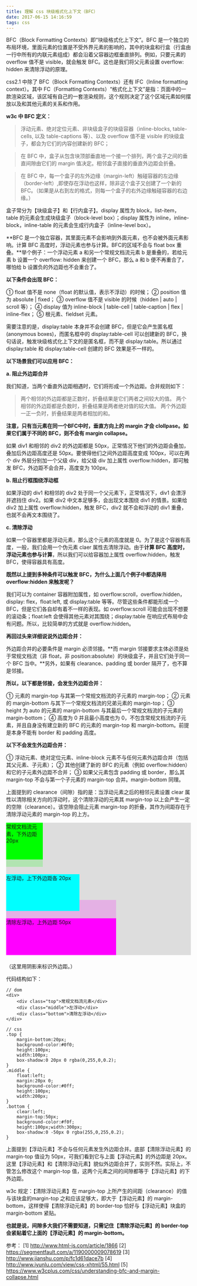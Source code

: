 ```yaml
---
title: 理解 css 块级格式化上下文（BFC）
date: 2017-06-15 14:16:59
tags: css
---
```


BFC（Block Formatting Contexts）即“块级格式化上下文”。BFC 是一个独立的布局环境，里面元素的位置是不受外界元素的影响的，其中的块盒和行盒（行盒由一行中所有的内联元素组成）都会沿着父容器边框垂直排列。例如，只要元素的 overflow 值不是 visible，就会触发 BFC。这也是我们将父元素设置 overflow: hidden 来清除浮动的原理。

<!-- more -->

css2.1 中除了 BFC（Block Formatting Contexts）还有 IFC（Inline formatting context）。其中 FC（Formatting Contexts）“格式化上下文”是指：页面中的一款渲染区域，该区域有自己的一套渲染规则，这个规则决定了这个区域元素如何摆放以及和其他元素的关系和作用。

**w3c 中 BFC 定义：**

> 浮动元素、绝对定位元素、非块级盒子的块级容器（inline-blocks, table-cells, 以及 table-captions 等）、以及 overflow 值不是 visible 的块级盒子，都会为它们的内容创建新的 BFC；

> 在 BFC 中，盒子从包含块顶部垂直地一个接一个排列，两个盒子之间的垂直间隙由它们的 margin 值决定。相邻盒子直接的垂直外边距会折叠。

> 在 BFC 中，每一个盒子的左外边缘（margin-left）触碰容器的左边缘（border-left）,即使存在浮动也这样，除非这个盒子又创建了一个新的 BFC。（如果是从右到左的格式，则每一个盒子的右外边缘触碰容器的右边缘。）

盒子常分为【块级盒子】和【行内盒子】。display 属性为 block，list-item，table 的元素会生成块级盒子（block-level box）；display 属性为 inline，inline-block，inline-table 的元素会生成行内盒子（inline-level box）。

**BFC 是一个独立容器，其里面元素不会影响到外面元素，也不会被外面元素影响。计算 BFC 高度时，浮动元素也参与计算。BFC的区域不会与 float box 重叠。**举个例子：一个浮动元素 a 和另一个常规文档流元素 b 是重叠的，若给元素 b 设置一个 overflow: hidden 来创建一个 BFC，那么 a 和 b 便不再重合了，哪怕给 b 设置负的外边距也不会重合了。

**以下条件会出现 BFC：**

① float 值不是 none（float 的默认值，表示不浮动）的时候；
② position 值为 absolute | fixed；
③ overflow 值不是 visible 的时候（hidden | auto | scroll 等）；
④ display 值为 inline-block | table-cell | table-caption | flex | inline-flex；
⑤ 根元素、fieldset 元素。

需要注意的是，display:table 本身并不会创建 BFC，但是它会产生匿名框(anonymous boxes)，而匿名框中的 display:table-cell 可以创建新的 BFC，换句话说，触发块级格式化上下文的是匿名框，而不是 display:table。所以通过 display:table 和 display:table-cell 创建的 BFC 效果是不一样的。

**以下场景我们可以应用 BFC：**

**a. 阻止外边距合并**

我们知道，当两个垂直外边距相遇时，它们将形成一个外边距。合并规则如下：

> 两个相邻的外边距都是正数时，折叠结果是它们两者之间较大的值。
> 两个相邻的外边距都是负数时，折叠结果是两者绝对值的较大值。
> 两个外边距一正一负时，折叠结果是两者相加的和。

**注意，只有当元素在同一个BFC中时，垂直方向上的 margin 才会 clollpase。如果它们属于不同的 BFC，则不会有 margin collapse。**

如果 div1 和相邻的 div2 的外边距都是 50px，正常情况下他们的外边距会叠加，叠加后外边距高度还是 50px。要使得他们之间外边距高度变成 100px，可以在两个 div 外层分别加一个父级 div，给父级 div 加上属性 overflow:hidden，即可触发 BFC，外边距不会合并，高度变为 100px。

**b. 阻止行框围绕浮动框**

如果浮动的 div1 和相邻的 div2 处于同一个父元素下，正常情况下，div1 会漂浮并遮挡住 div2。如果 div2 中文本足够多，会出现文本围绕 div1 的情景。如果给 div2 加上属性 overflow:hidden，触发 BFC，div2 就不会和浮动的 div1 重叠，也就不会再文本围绕了。

**c. 清除浮动**

如果一个容器里都是浮动元素，那么这个元素的高度就是 0。为了是这个容器有高度，一般，我们会用一个伪元素 claer 属性去清除浮动。由于**计算 BFC 高度时，浮动元素也参与计算**，所以我们可以给容器加上属性 overflow:hidden，触发 BFC，使得容器具有高度。


**既然以上提到多种条件可以触发 BFC，为什么上面几个例子中都选择用 overflow:hidden 来触发呢？**

我们可以为 container 容器附加属性，如 overflow:scroll，overflow:hidden，display: flex，float:left, 或 display:table 等等。尽管这些条件都能形成一个 BFC，但是它们各自却有着不一样的表现。如 overflow:scroll 可能会出现不想要的滚动条；float:left 会使得其他元素对其围绕；display:table 在响应式布局中会有问题。所以，比较简单的方式就是 overflow:hidden。

**再回过头来详细说说外边距合并：**

外边距合并的必要条件是 margin 必须邻接。**而 margin 邻接要求主体必须是处于常规文档流（非 float，非 position:absolute）的块级盒子，并且它们处于同一个 BFC 当中。**另外，如果有 clearance、padding 或 border 隔开了，也不算是邻接。

**所以，以下都是邻接，会发生外边距合并：**

① 元素的 margin-top 与其第一个常规文档流的子元素的 margin-top；
② 元素的 margin-bottom 与其下一个常规文档流的兄弟元素的 margin-top；
③ height 为 auto 的元素的 margin-bottom 与其最后一个常规文档流的子元素的 margin-bottom；
④ 高度为 0 并且最小高度也为 0，不包含常规文档流的子元素，并且自身没有建立新的 BFC 的元素的 margin-top 和 margin-bottom。前提是本身不能有 border 和 padding 高度。

**以下不会发生外边距合并：**

① 浮动元素、绝对定位元素、inline-block 元素不与任何元素外边距合并（包括其父元素、子元素）；
② 其他创建了新的 BFC 的元素（例如 overflow:hidden）和它的子元素外边距不合并；
③ 如果父元素包含 padding 或 border，那么其 margin-top 不会与第一个子元素的 margin-top 合并。margin-bottom 同理。

上面提到的 clearance（间隙）指的是：当浮动元素之后的相邻元素设置 clear 属性以清除相关方向的浮动时，这个清除浮动的元素其 margin-top 以上会产生一定的空隙（clearance）。该空隙会阻止元素 margin-top 的折叠，其作为间距存在于清除浮动元素的 margin-top 的上方。

<div style="margin-bottom:20px;background-color:#ddd"><div style="margin-bottom:20px;background-color:#0f0;height:100px;width:100px;box-shadow:0 20px 0 rgba(0,255,0,0.2);">常规文档流元素，下外边距 20px</div><div style="float:left;margin:20px 0;background-color:#0ff;height:100px;width:200px">左浮动，上下外边距各 20px</div><div style="clear:left;margin-top:50px;background-color:#f0f;height:100px;width:300px;box-shadow:0 -50px 0 rgba(255,0,255,0.2);">清除左浮动，上外边距 50px</div></div>

（这里用阴影来标识外边距。）

代码结构如下：

```
// dom
<div>
	<div class="top">常规文档流元素</div>
	<div class="middle">左浮动</div>
	<div class="bottom">清除左浮动</div>
</div>

// css
.top {
    margin-bottom:20px;
    background-color:#0f0;
    height:100px;
    width:100px;
    box-shadow:0 20px 0 rgba(0,255,0,0.2);
}
.middle {
    float:left;
    margin:20px 0;
    background-color:#0ff;
    height:100px;
    width:200px;
}
.bottom {
    clear:left;
    margin-top:50px;
    background-color:#f0f;
    height:100px;width:300px;
    box-shadow:0 -50px 0 rgba(255,0,255,0.2);
}
```

上面提到【浮动元素】不会与任何元素发生外边距合并。底部【清除浮动元素】的 margin-top 值设为 50px，可我们看到它与上面【浮动元素】的外边距是 20px。这里【浮动元素】和【清除浮动元素】貌似外边距合并了，实则不然。实际上，不管怎么修改这个 margin-top 值，这两个元素之间的间隙都等于【浮动元素】的下外边距。

w3c 规定：【清除浮动元素】在 margin-top 上所产生的间距（clearance）的值与该块盒的margin-top 之和应该足够大，即大于【浮动元素】的 margin-bottom，这样使得【清除浮动元素】的 border-top 恰好与【浮动元素】块盒的 margin-bottom 紧贴。

**也就是说，间隙多大我们不需要知道，只需记住【清除浮动元素】的 border-top 会紧贴着它上面的【浮动元素】的 margin-bottom。**

参考：
[1] http://www.html-js.com/article/1866
[2] https://segmentfault.com/a/1190000009078619
[3] http://www.jianshu.com/p/fc1d61dace7b
[4] http://www.iyunlu.com/view/css-xhtml/55.html
[5] https://www.w3cplus.com/css/understanding-bfc-and-margin-collapse.html